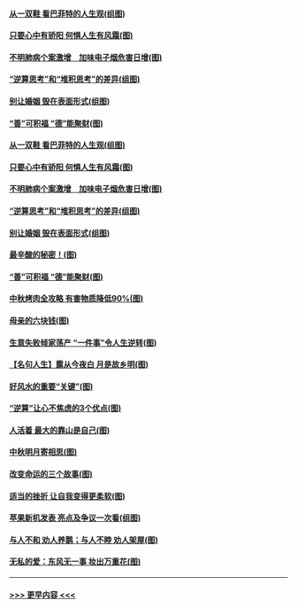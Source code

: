 #### [从一双鞋 看巴菲特的人生观(组图)](../pages/p8/907311.md?t=09150044) 
#### [只要心中有骄阳 何惧人生有风霜(图)](../pages/p8/907320.md?t=09150044) 
#### [不明肺病个案激增　加味电子烟危害日增(图)](../pages/p8/907307.md?t=09150044) 
#### [“逆算思考”和“堆积思考”的差异(组图)](../pages/p8/907229.md?t=09150044) 
#### [别让婚姻 毁在表面形式(组图)](../pages/p8/907118.md?t=09150044) 
#### [“善”可积福 “德”能聚财(图)](../pages/p8/906906.md?t=09150044) 
#### [从一双鞋 看巴菲特的人生观(组图)](../pages/p8/907311.md?t=09150044) 
#### [只要心中有骄阳 何惧人生有风霜(图)](../pages/p8/907320.md?t=09150044) 
#### [不明肺病个案激增　加味电子烟危害日增(图)](../pages/p8/907307.md?t=09150044) 
#### [“逆算思考”和“堆积思考”的差异(组图)](../pages/p8/907229.md?t=09150044) 
#### [别让婚姻 毁在表面形式(组图)](../pages/p8/907118.md?t=09150044) 
#### [最辛酸的秘密！(图)](../pages/p8/906327.md?t=09150044) 
#### [“善”可积福 “德”能聚财(图)](../pages/p8/906906.md?t=09150044) 
#### [中秋烤肉全攻略 有害物质降低90%(图)](../pages/p8/907227.md?t=09150044) 
#### [母亲的六块钱(图)](../pages/p8/907107.md?t=09150044) 
#### [生意失败倾家荡产 “一件事”令人生逆转(图)](../pages/p8/907101.md?t=09150044) 
#### [【名句人生】露从今夜白 月是故乡明(图)](../pages/p8/906558.md?t=09150044) 
#### [好风水的重要“关键”(图)](../pages/p8/907087.md?t=09150044) 
#### [“逆算”让心不焦虑的3个优点(图)](../pages/p8/907070.md?t=09150044) 
#### [人活着 最大的靠山是自己(图)](../pages/p8/906329.md?t=09150044) 
#### [中秋明月寄相思(图)](../pages/p8/906932.md?t=09150044) 
#### [改变命运的三个故事(图)](../pages/p8/906257.md?t=09150044) 
#### [适当的挫折 让自我变得更柔软(图)](../pages/p8/906984.md?t=09150044) 
#### [苹果新机发表 亮点及争议一次看(组图)](../pages/p8/906967.md?t=09150044) 
#### [与人不和 劝人养鹅；与人不睦 劝人架屋(图)](../pages/p8/906905.md?t=09150044) 
#### [无私的爱：东风无一事 妆出万重花(图)](../pages/p8/906862.md?t=09150044) 

----
#### [ >>> 更早内容 <<< ](../indexes/p8-earlier.md)
